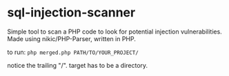 # sql-injection-scanner

Simple tool to scan a PHP code to look for potential injection vulnerabilities. Made using nikic/PHP-Parser, written in PHP.

to run: `php merged.php PATH/TO/YOUR_PROJECT/`

notice the trailing "/". target has to be a directory.

